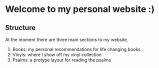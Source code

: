 # Welcome to my personal website :)

## Structure
At the moment there are three main sections to my website.
  1. Books: my personal recommendations for life changing books
  2. Vinyls: where I show off my vinyl collection
  3. Psalms: a protype layout for reading the psalms
